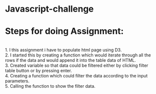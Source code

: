 # Javascript-challenge

# Steps for doing Assignment:

<br/> 1. I this assignment i have to populate html page using D3. 
<br/> 2. I started this by creating a function which would iterate through all the rows if the data and would append it into the table data of HTML.
<br/> 3. Created variable so that data could be filtered either by clicking filter table button or by pressing enter.
<br/> 4. Creating a function which could filter the data according to the input parameters. 
<br/> 5. Calling the function to show the filter data. 
